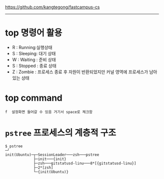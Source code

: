 https://github.com/kangtegong/fastcampus-cs

<hr>

# top 명령어 활용 

- R : Running:실행상태
- S : Sleeping: 대기 상태
- W : Waiting : 준비 상태
- S : Stopped : 종료 상태 
- Z : Zombie : 프로세스 종료 후 자원이 반환되었지만 커널 영역에 프로세스가 남아 있는 상태

# top command

```
f  설정화면 들어갈 수 있음 거기서 space로 체크함
```

# ```pstree``` 프로세스의 계층적 구조

```
$ pstree                                                                                                             ─╯
init(Ubuntu)─┬─SessionLeader───zsh───pstree
             ├─init───{init}
             ├─zsh───gitstatusd-linu───8*[{gitstatusd-linu}]
             ├─2*[zsh]
             └─{init(Ubuntu)}
```
